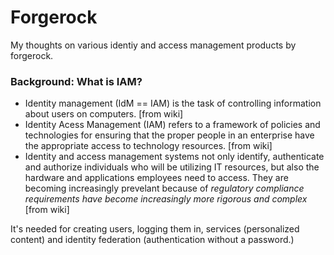 # Forgerock
My thoughts on various identiy and access management products by forgerock.

### Background: What is IAM?
* Identity management (IdM == IAM) is the task of controlling information about users on computers. [from wiki]
* Identity Acess Management (IAM) refers to a framework of policies and technologies for ensuring that the proper people in an enterprise have the appropriate access to technology resources. [from wiki]
*  Identity and access management systems not only identify, authenticate and authorize individuals who will be utilizing IT resources, but also the hardware and applications employees need to access. They are becoming increasingly prevelant because of *regulatory compliance requirements have become increasingly more rigorous and complex* [from wiki]

It's needed for creating users, logging them in, services (personalized content) and identity federation (authentication without a password.)



